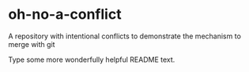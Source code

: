 # oh-no-a-conflict
A repository with intentional conflicts to demonstrate the mechanism to merge with git

Type some more wonderfully helpful README text.